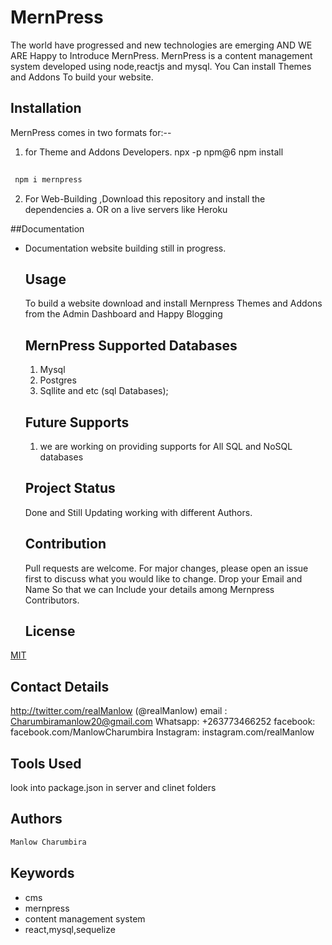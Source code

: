 # MernPress
The world have progressed and new technologies are emerging AND WE ARE Happy to Introduce MernPress. 
MernPress is a content management system developed using node,reactjs and mysql.
You Can install Themes and Addons To build your website.

## Installation
MernPress comes in two formats for:-- 
 1. for Theme and Addons Developers. npx -p npm@6 npm install

 
```bash
 
 npm i mernpress

```
 2. For Web-Building ,Download this repository and install the dependencies 
  a. OR on a live servers like Heroku

##Documentation
- Documentation website building still in progress.

  ## Usage
  To build a website download and install Mernpress Themes and Addons from the Admin Dashboard and Happy Blogging

  ## MernPress Supported Databases
   1. Mysql
   2. Postgres
   3. Sqllite and etc (sql Databases);

   ## Future Supports
   1. we are working on providing supports for All SQL and NoSQL databases 
   ## Project Status 
   Done and Still Updating working with different Authors.

  ## Contribution
   Pull requests are welcome. For major changes, please open an issue first to discuss what you would like to change. Drop your Email and Name So that we can Include your details among Mernpress Contributors.

   ## License
[MIT](https://choosealicense.com/licenses/mit/)

## Contact Details
 http://twitter.com/realManlow (@realManlow)
 email : Charumbiramanlow20@gmail.com
 Whatsapp: +263773466252
 facebook: facebook.com/ManlowCharumbira
 Instagram: instagram.com/realManlow 

## Tools Used
look into package.json in server and clinet folders


 ## Authors
 ```bash
 Manlow Charumbira
 ```
 ## Keywords
 - cms
 - mernpress
 - content management system
 - react,mysql,sequelize

